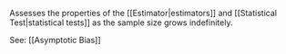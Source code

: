 Assesses the properties of the [[Estimator|estimators]] and [[Statistical Test|statistical tests]] as the sample size grows indefinitely. 

See: [[Asymptotic Bias]]